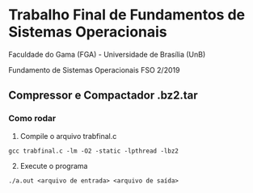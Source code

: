# Trabalho Final de Fundamentos de Sistemas Operacionais

Faculdade do Gama (FGA) - Universidade de Brasília (UnB)

Fundamento de Sistemas Operacionais FSO 2/2019

## Compressor e Compactador .bz2.tar
### Como rodar
1. Compile o arquivo trabfinal.c
 ```
 gcc trabfinal.c -lm -O2 -static -lpthread -lbz2
 ```
 
2. Execute o programa
```
./a.out <arquivo de entrada> <arquivo de saída>
```
